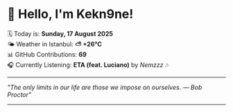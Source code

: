 # 👋 Hello, I'm Kekn9ne!

🗓️ Today is: **Sunday, 17 August 2025**  
🌤️ Weather in Istanbul: **⛅️  +26°C**  
📊 GitHub Contributions: **69**  
🎧 Currently Listening: **ETA (feat. Luciano)** by *Nemzzz* 🎶

---

_"The only limits in our life are those we impose on ourselves. — *Bob Proctor*"_

---
